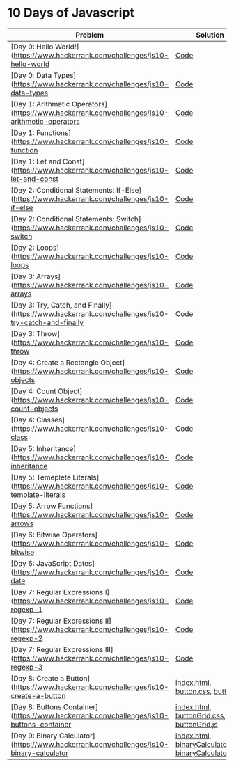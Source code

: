 # 10 Days of Javascript
| Problem | Solution |
| ------- | -------- |
| [Day 0: Hello World!](https://www.hackerrank.com/challenges/js10-hello-world | [Code](https://github.com/RitamChakraborty/HackerRank_10_Days_of_JavaScript/blob/master/Day%200%3A%20Hello%20World!/main.js) |
| [Day 0: Data Types](https://www.hackerrank.com/challenges/js10-data-types | [Code](https://github.com/RitamChakraborty/HackerRank_10_Days_of_JavaScript/blob/master/Day%200%3A%20Data%20Types/main.js) |
| [Day 1: Arithmatic Operators](https://www.hackerrank.com/challenges/js10-arithmetic-operators | [Code](https://github.com/RitamChakraborty/HackerRank_10_Days_of_JavaScript/blob/master/Day%201%3A%20Arithmetic%20Operators/main.js) |
| [Day 1: Functions](https://www.hackerrank.com/challenges/js10-function | [Code](https://github.com/RitamChakraborty/HackerRank_10_Days_of_JavaScript/blob/master/Day%201%3A%20Functions/main.js) |
| [Day 1: Let and Const](https://www.hackerrank.com/challenges/js10-let-and-const | [Code](https://github.com/RitamChakraborty/HackerRank_10_Days_of_JavaScript/blob/master/Day%201%3A%20Let%20and%20Const/main.js) |
| [Day 2: Conditional Statements: If-Else](https://www.hackerrank.com/challenges/js10-if-else | [Code](https://github.com/RitamChakraborty/HackerRank_10_Days_of_JavaScript/blob/master/Day%202%3A%20Conditional%20Statements%3A%20If-Else/main.js) |
| [Day 2: Conditional Statements: Switch](https://www.hackerrank.com/challenges/js10-switch | [Code](https://github.com/RitamChakraborty/HackerRank_10_Days_of_JavaScript/blob/master/Day%202%3A%20Conditional%20Satements%3A%20Switch/main.js) |
| [Day 2: Loops](https://www.hackerrank.com/challenges/js10-loops | [Code](https://github.com/RitamChakraborty/HackerRank_10_Days_of_JavaScript/blob/master/Day%202%3A%20Loops/main.js) |
| [Day 3: Arrays](https://www.hackerrank.com/challenges/js10-arrays | [Code](https://github.com/RitamChakraborty/HackerRank_10_Days_of_JavaScript/blob/master/Day%203%3A%20Arrays/main.js) |
| [Day 3: Try, Catch, and Finally](https://www.hackerrank.com/challenges/js10-try-catch-and-finally | [Code](https://github.com/RitamChakraborty/HackerRank_10_Days_of_JavaScript/blob/master/Day%203%3A%20Try%2C%20Catch%20and%20Finally/main.js) |
| [Day 3: Throw](https://www.hackerrank.com/challenges/js10-throw | [Code](https://github.com/RitamChakraborty/HackerRank_10_Days_of_JavaScript/blob/master/Day%203%3A%20Throw/main.js) |
| [Day 4: Create a Rectangle Object](https://www.hackerrank.com/challenges/js10-objects | [Code](https://github.com/RitamChakraborty/HackerRank_10_Days_of_JavaScript/blob/master/Day%204%3A%20Create%20a%20Rectangle%20Object/main.js) |
| [Day 4: Count Object](https://www.hackerrank.com/challenges/js10-count-objects | [Code](https://github.com/RitamChakraborty/HackerRank_10_Days_of_JavaScript/blob/master/Day%204%3A%20Count%20Objects/main.js) |
| [Day 4: Classes](https://www.hackerrank.com/challenges/js10-class | [Code](https://github.com/RitamChakraborty/HackerRank_10_Days_of_JavaScript/blob/master/Day%204%3A%20Classes/main.js) |
| [Day 5: Inheritance](https://www.hackerrank.com/challenges/js10-inheritance | [Code](https://github.com/RitamChakraborty/HackerRank_10_Days_of_JavaScript/blob/master/Day%205%3A%20Inheritance/main.js) |
| [Day 5: Temeplete Literals](https://www.hackerrank.com/challenges/js10-template-literals | [Code](https://github.com/RitamChakraborty/HackerRank_10_Days_of_JavaScript/blob/master/Day%205%3A%20Template%20Literals/main.js) |
| [Day 5: Arrow Functions](https://www.hackerrank.com/challenges/js10-arrows | [Code](https://github.com/RitamChakraborty/HackerRank_10_Days_of_JavaScript/blob/master/Day%205%3A%20Arrow%20Functions/main.js) |
| [Day 6: Bitwise Operators](https://www.hackerrank.com/challenges/js10-bitwise | [Code](https://github.com/RitamChakraborty/HackerRank_10_Days_of_JavaScript/blob/master/Day%206%3A%20Bitwise%20Operators/main.js) |
| [Day 6: JavaScript Dates](https://www.hackerrank.com/challenges/js10-date | [Code](https://github.com/RitamChakraborty/HackerRank_10_Days_of_JavaScript/blob/master/Day%206%3A%20JavaScript%20Dates/main.js) |
| [Day 7: Regular Expressions I](https://www.hackerrank.com/challenges/js10-regexp-1 | [Code](https://github.com/RitamChakraborty/HackerRank_10_Days_of_JavaScript/blob/master/Day%207%3A%20Regular%20Expression%20I/main.js) |
| [Day 7: Regular Expressions II](https://www.hackerrank.com/challenges/js10-regexp-2 | [Code](https://github.com/RitamChakraborty/HackerRank_10_Days_of_JavaScript/blob/master/Day%207%3A%20Regular%20Expression%20II/main.js) |
| [Day 7: Regular Expressions III](https://www.hackerrank.com/challenges/js10-regexp-3 | [Code](https://github.com/RitamChakraborty/HackerRank_10_Days_of_JavaScript/blob/master/Day%207%3A%20Regular%20Expression%20III/main.js) |
| [Day 8: Create a Button](https://www.hackerrank.com/challenges/js10-create-a-button | [index.html](https://github.com/RitamChakraborty/HackerRank_10_Days_of_JavaScript/blob/master/Day%208%3A%20Create%20a%20Button/index.html), [button.css](https://github.com/RitamChakraborty/HackerRank_10_Days_of_JavaScript/blob/master/Day%208%3A%20Create%20a%20Button/css/button.css), [button.js](https://github.com/RitamChakraborty/HackerRank_10_Days_of_JavaScript/blob/master/Day%208%3A%20Create%20a%20Button/js/button.js) |
| [Day 8: Buttons Container](https://www.hackerrank.com/challenges/js10-buttons-container | [index.html](https://github.com/RitamChakraborty/HackerRank_10_Days_of_JavaScript/blob/master/Day%208%3A%20Buttons%20Container/index.html), [buttonGrid.css](https://github.com/RitamChakraborty/HackerRank_10_Days_of_JavaScript/blob/master/Day%208%3A%20Buttons%20Container/css/buttonsGrid.css), [buttonGrid.js](https://github.com/RitamChakraborty/HackerRank_10_Days_of_JavaScript/blob/master/Day%208%3A%20Buttons%20Container/js/buttonsGrid.js) |
| [Day 9: Binary Calculator](https://www.hackerrank.com/challenges/js10-binary-calculator | [index.html](https://github.com/RitamChakraborty/HackerRank_10_Days_of_JavaScript/blob/master/Day%209%3A%20Binary%20Calculator/index.html), [binaryCalculator.css](https://github.com/RitamChakraborty/HackerRank_10_Days_of_JavaScript/blob/master/Day%209%3A%20Binary%20Calculator/css/binaryCalculator.css), [binaryCalculator.js](https://github.com/RitamChakraborty/HackerRank_10_Days_of_JavaScript/blob/master/Day%209%3A%20Binary%20Calculator/js/binaryCalculator.js) |